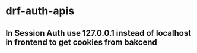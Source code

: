 # drf-auth-apis


## In Session Auth use 127.0.0.1 instead of localhost in frontend to get cookies from bakcend
